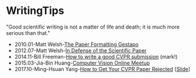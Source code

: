 # WritingTips
"Good scientific writing is not a matter of life and death; it is much more serious than that."

- 2010.01-Matt Welsh-[The Paper Formatting Gestapo](http://matt-welsh.blogspot.com/2010/01/paper-formatting-gestapo.html)
- 2012.07-Matt Welsh-[In Defense of the Scientific Paper](http://matt-welsh.blogspot.com/2012/07/in-defense-of-scientific-paper.html)
- 2014.11-Bill Freeman-[How to write a good CVPR submission](https://billf.mit.edu/sites/default/files/documents/cvprPapers.pdf) (mark!)
- 2015.03-Jia-Bin Huang-[Computer Vision Online Meetup](https://www.youtube.com/watch?v=cfn7oYPa53Y&t=4113s)
- 2017.10-Ming-Hsuan Yang-[How to Get Your CVPR Paper Rejected](https://www.youtube.com/watch?v=jp_TGMU4ASI) [[Slide](http://faculty.ucmerced.edu/mhyang/course/eecs286-2016/lectures/How%20to%20get%20your%20CVPR%20paper%20rejected.pptx)]